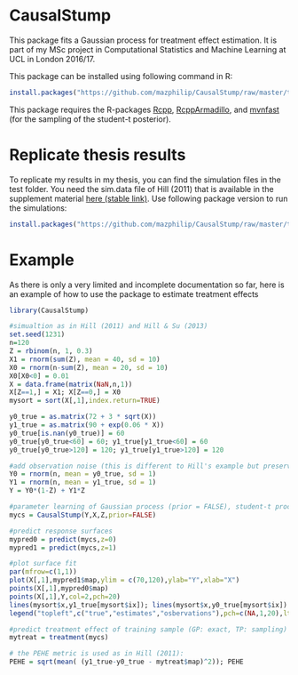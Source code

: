 # CausalStump
This package fits a Gaussian process for treatment effect estimation. It is part of my MSc project in Computational Statistics and Machine Learning at UCL in London 2016/17.

This package can be installed using following command in R:
```R
install.packages("https://github.com/mazphilip/CausalStump/raw/master/tar/CausalStump_0.2.0.tar.gz", repos = NULL, type = "source")
```

This package requires the R-packages [Rcpp](https://cran.r-project.org/web/packages/Rcpp/index.html), [RcppArmadillo](https://cran.r-project.org/web/packages/RcppArmadillo/index.html), and [mvnfast](https://cran.r-project.org/web/packages/mvnfast/index.html) (for the sampling of the student-t posterior).

#  Replicate thesis results
To replicate my results in my thesis, you can find the simulation files in the test folder. You need the sim.data file of Hill (2011) that is available in the supplement material [here (stable link)](http://dx.doi.org/10.1198/jcgs.2010.08162). Use following package version to run the simulations:
```R
install.packages("https://github.com/mazphilip/CausalStump/raw/master/tar/CausalStump_0.2.0.tar.gz", repos = NULL, type = "source")
```

# Example

As there is only a very limited and incomplete documentation so far, here is an example of how to use the package to estimate treatment effects

```R
library(CausalStump)

#simualtion as in Hill (2011) and Hill & Su (2013)
set.seed(1231)
n=120
Z = rbinom(n, 1, 0.3)
X1 = rnorm(sum(Z), mean = 40, sd = 10)
X0 = rnorm(n-sum(Z), mean = 20, sd = 10)
X0[X0<0] = 0.01
X = data.frame(matrix(NaN,n,1))
X[Z==1,] = X1; X[Z==0,] = X0
mysort = sort(X[,1],index.return=TRUE)

y0_true = as.matrix(72 + 3 * sqrt(X))
y1_true = as.matrix(90 + exp(0.06 * X))
y0_true[is.nan(y0_true)] = 60
y0_true[y0_true<60] = 60; y1_true[y1_true<60] = 60
y0_true[y0_true>120] = 120; y1_true[y1_true>120] = 120

#add observation noise (this is different to Hill's example but preserves the additive normal noise assumption)
Y0 = rnorm(n, mean = y0_true, sd = 1)
Y1 = rnorm(n, mean = y1_true, sd = 1)
Y = Y0*(1-Z) + Y1*Z 

#parameter learning of Gaussian process (prior = FALSE), student-t process (prior = TRUE)
mycs = CausalStump(Y,X,Z,prior=FALSE)

#predict response surfaces
mypred0 = predict(mycs,z=0)
mypred1 = predict(mycs,z=1)

#plot surface fit
par(mfrow=c(1,1))
plot(X[,1],mypred1$map,ylim = c(70,120),ylab="Y",xlab="X")
points(X[,1],mypred0$map)
points(X[,1],Y,col=2,pch=20)
lines(mysort$x,y1_true[mysort$ix]); lines(mysort$x,y0_true[mysort$ix])
legend("topleft",c("true","estimates","osbervations"),pch=c(NA,1,20),lty=c(1,NA,NA),col=c(1,1,2) )

#predict treatment effect of training sample (GP: exact, TP: sampling)
mytreat = treatment(mycs)

# the PEHE metric is used as in Hill (2011):
PEHE = sqrt(mean( (y1_true-y0_true - mytreat$map)^2)); PEHE

```



